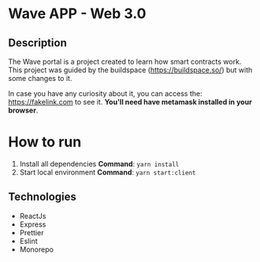 # Wave APP  - Web 3.0

## Description
The Wave portal is a project created to learn how smart contracts work. This project was guided by the buildspace (https://buildspace.so/) but with some changes to it.

In case you have any curiosity about it, you can access the: https://fakelink.com to see it. **You'll need have metamask installed in your browser**.

# How to run
1. Install all dependencies **Command**: `yarn install`
2. Start local environment **Command**: `yarn start:client`

## Technologies
* ReactJs
* Express
* Prettier
* Eslint
* Monorepo
 
